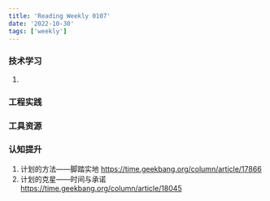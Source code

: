 ```yaml
---
title: 'Reading Weekly 0107'
date: '2022-10-30'
tags: ['weekly']
---
```


### 技术学习

1.

### 工程实践

### 工具资源

### 认知提升

1. 计划的方法——脚踏实地 https://time.geekbang.org/column/article/17866
2. 计划的克星——时间与承诺 https://time.geekbang.org/column/article/18045
